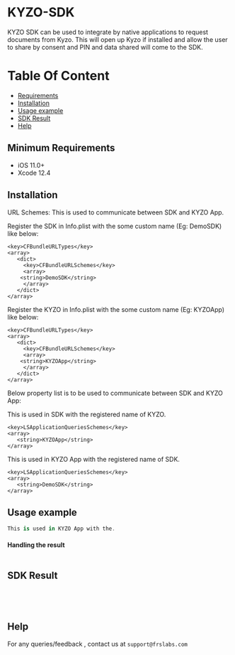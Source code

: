 # KYZO-SDK

KYZO SDK can be used to integrate by native applications to request documents from Kyzo. This will open up Kyzo if installed and allow the user to share by consent and PIN and data shared will come to the SDK. 


# Table Of Content
- [Requirements](#requirements)
- [Installation](#installation)
- [Usage example](#Usage-example)
- [SDK Result](#SDK-Result)
- [Help](#help)


## Minimum Requirements

- iOS 11.0+
- Xcode 12.4

## Installation

URL Schemes: 
This is used to communicate between SDK and KYZO App.

Register the SDK in Info.plist with the some custom name (Eg: DemoSDK) like below:

```
<key>CFBundleURLTypes</key>
<array>
   <dict>
     <key>CFBundleURLSchemes</key> 
     <array>
	<string>DemoSDK</string>
     </array>
   </dict>
</array>
```

Register the KYZO in Info.plist with the some custom name (Eg: KYZOApp) like below:

```
<key>CFBundleURLTypes</key>
<array>
   <dict>
     <key>CFBundleURLSchemes</key> 
     <array>
	<string>KYZOApp</string>
     </array>
   </dict>
</array>
```

Below property list is to be used to communicate between SDK and KYZO App:

This is used in SDK with the registered name of KYZO.
```
<key>LSApplicationQueriesSchemes</key>
<array>
   <string>KYZOApp</string>
</array>
```

This is used in KYZO App with the registered name of SDK.

```
<key>LSApplicationQueriesSchemes</key>
<array>
   <string>DemoSDK</string>
</array>
```

## Usage example

```swift
This is used in KYZO App with the.


```
#### Handling the result

```swift


``` 

## SDK Result

```swift

   
     
```     

  
## Help

For any queries/feedback , contact us at `support@frslabs.com` 

